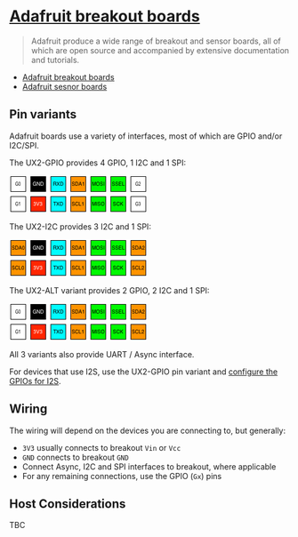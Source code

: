 # [Adafruit breakout boards]()

> Adafruit produce a wide range of breakout and sensor boards, all of which are open source and accompanied by extensive documentation and tutorials.

* [Adafruit breakout boards](https://www.adafruit.com/category/42)
* [Adafruit sesnor boards](https://www.adafruit.com/category/35)

## Pin variants

Adafruit boards use a variety of interfaces, most of which are GPIO and/or I2C/SPI.

The UX2-GPIO provides 4 GPIO, 1 I2C and 1 SPI:

![UX2-GPIO](../../img/ux2-gpio.png)

The UX2-I2C provides 3 I2C and 1 SPI:

![UX2-I2C](../../img/ux2-i2c.png)

The UX2-ALT variant provides 2 GPIO, 2 I2C and 1 SPI:

![UX2-ALT](../../img/ux2-alt.png)

All 3 variants also provide UART / Async interface.

For devices that use I2S, use the UX2-GPIO pin variant and [configure the GPIOs for I2S](../I2S/README.md).

## Wiring

The wiring will depend on the devices you are connecting to, but generally:

* `3V3` usually connects to breakout `Vin` or `Vcc`
* `GND` connects to breakout `GND`
* Connect Async, I2C and SPI interfaces to breakout, where applicable
* For any remaining connections, use the GPIO (`Gx`) pins

## Host Considerations

TBC
